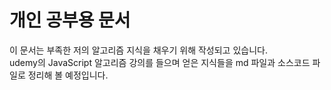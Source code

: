 # 개인 공부용 문서
이 문서는 부족한 저의 알고리즘 지식을 채우기 위해 작성되고 있습니다.  
udemy의 JavaScript 알고리즘 강의를 들으며 얻은 지식들을 md 파일과 소스코드 파일로 정리해 볼 예정입니다.